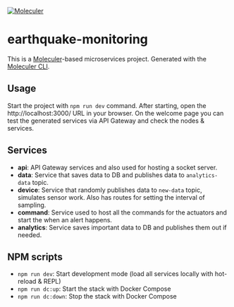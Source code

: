 [![Moleculer](https://badgen.net/badge/Powered%20by/Moleculer/0e83cd)](https://moleculer.services)

# earthquake-monitoring
This is a [Moleculer](https://moleculer.services/)-based microservices project. Generated with the [Moleculer CLI](https://moleculer.services/docs/0.14/moleculer-cli.html).

## Usage
Start the project with `npm run dev` command. 
After starting, open the http://localhost:3000/ URL in your browser. 
On the welcome page you can test the generated services via API Gateway and check the nodes & services.


## Services
- **api**: API Gateway services and also used for hosting a socket server.
- **data**: Service that saves data to DB and publishes data to `analytics-data` topic.
- **device**: Service that randomly publishes data to `new-data` topic, simulates sensor work. Also has routes for setting the interval of sampling.
- **command**: Service used to host all the commands for the actuators and start the when an alert happens.
- **analytics**: Service saves important data to DB and publishes them out if needed.

## NPM scripts

- `npm run dev`: Start development mode (load all services locally with hot-reload & REPL)
- `npm run dc:up`: Start the stack with Docker Compose
- `npm run dc:down`: Stop the stack with Docker Compose
